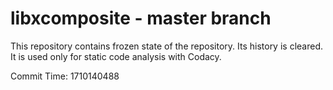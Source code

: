 # libxcomposite - master branch

This repository contains frozen state of the repository.
Its history is cleared. It is used only for static code
analysis with Codacy.

Commit Time: 1710140488